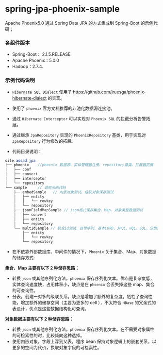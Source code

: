 # spring-jpa-phoenix-sample

Apache Phoenix5.0 通过 Spring Data JPA 的方式集成到 Spring-Boot 的示例代码；  

### 各组件版本

* Spring-Boot： 2.1.5.RELEASE
* Apache Phoenix：5.0.0
* Hadoop：2.7.4.  

### 示例代码说明 

* `Hibernate SQL Dialect` 使用了 https://github.com/jruesga/phoenix-hibernate-dialect  的实现。

* 使用了 `phoenix` 官方文档推荐的非池化数据源连接池。
* 通过 `Hibernate Interceptor` 可以实现对 `Phoenix SQL` 的拦截分析告警拓展。
* 通过继承  `JpaRepository` 实现的 `PhoenixRepository` 基类，用于实现对 `JpaRepository` 行为修改的拓展。

* 代码目录说明：

```java
site.assad.jpa
├── phoenix    //phoenix 数据源、实体管理器注册、repository基类、拦截器拓展
│   ├── conf
│   ├── convert
│   ├── interceptor
│   └── repository
└── sample     // 调用示例代码
    ├── embedSample   // 内嵌对象测试、级联对象保存测试
    │   ├── entity
    │   │   └── rowkey
    │   └── repository
    ├── jsonFieldMapSample // json格式保存集合、Map、对象类型数据测试
    │   ├── convert
    │   ├── entity
    │   └── repository
    └── multIdSample // 联合id测试、自增序列、基本CURD、JPQL、HQL、SQL、分页查询、强制索引查询测试
        ├── entity
        │   └── rowkey
        └── repository
```

* 在不依靠外部数据库、中间件的情况下，`Phoenix` 关于集合、Map、对象数据的储存方式:    
  
**集合、Map 主要有以下 2 种储存思路：**
  
  * 转换 `json` 或其他序列化方法，`phoenix` 保存序列化文本。优点是复杂度低，实体查询速度快，占用体积小，缺点是在 `phoenix` 会丢失掉这些 map、集合的可查询性。
* 分表，创建一对多的级联关系。缺点是增加了额外的复杂度，牺牲了查询性能，增加额外的储存空间（主要为更多的 cell ），不太符合 `HBase` 的冗余式的表设计，优点是这些数据结构化可查询。
  
**对象数据主要有以下 2 种储存思路：**
  
  * 转换 `json` 或其他序列化方法，`phoenix` 保存序列化文本。在不需要对象属性的可检索性的时，比较倾向这种选择。
  * 使用内嵌对象，字段上浮到父表，程序 bean 保持对象逻辑上的嵌套关系。以更多的空间为代价，换取对象字段的可检索性。

